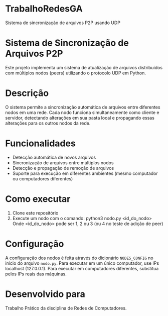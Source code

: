 # TrabalhoRedesGA
Sistema de sincronização de arquivos P2P usando UDP

# Sistema de Sincronização de Arquivos P2P

Este projeto implementa um sistema de atualização de arquivos distribuídos com múltiplos nodos (peers) utilizando o protocolo UDP em Python.

# Descrição

O sistema permite a sincronização automática de arquivos entre diferentes nodos em uma rede. Cada nodo funciona simultaneamente como cliente e servidor, detectando alterações em sua pasta local e propagando essas alterações para os outros nodos da rede.

# Funcionalidades

- Detecção automática de novos arquivos
- Sincronização de arquivos entre múltiplos nodos
- Detecção e propagação de remoção de arquivos
- Suporte para execução em diferentes ambientes (mesmo computador ou computadores diferentes)

# Como executar

1. Clone este repositório
2. Execute um nodo com o comando: python3 nodo.py <id_do_nodo>
Onde <id_do_nodo> pode ser 1, 2 ou 3 (ou 4 no teste de adição de peer)

# Configuração

A configuração dos nodos é feita através do dicionário `NODES_CONFIG` no início do arquivo `nodo.py`. Para executar em um único computador, use IPs localhost (127.0.0.1). Para executar em computadores diferentes, substitua pelos IPs reais das máquinas.

# Desenvolvido para

Trabalho Prático da disciplina de Redes de Computadores.
